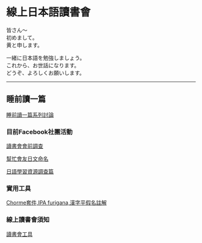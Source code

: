 # 線上日本語讀書會

皆さん〜  
初めまして。  
黄と申します。  
  
一緒に日本語を勉強しましょう。  
これから、お世話になります。  
どうぞ、よろしくお願いします。  

-----
## 睡前讀一篇
[睡前讀一篇系列討論](https://github.com/onlinereadbook/bookJapanese/tree/master/%E7%9D%A1%E5%89%8D%E8%AE%80%E4%B8%80%E7%AF%87)

### 目前Facebook社團活動

[讀書會會前調查](https://www.facebook.com/groups/1113446758690591/permalink/1120418707993396/)

[幫忙會友日文命名](https://www.facebook.com/groups/1113446758690591/permalink/1120482724653661/)

[日語學習資源調查篇](https://www.facebook.com/groups/1113446758690591/permalink/1120567804645153/)

### 實用工具

[Chorme套件,IPA furigana,漢字平假名註解](https://chrome.google.com/webstore/detail/ipa-furigana/jnnbgnfnncobhklficfkdnclohaklifi)
### 線上讀書會須知

[讀書會工具](https://www.facebook.com/groups/1113446758690591/permalink/1120225591346041/)
